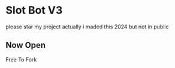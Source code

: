 # Slot Bot V3
please star my project actually i maded this 2024 but not in public 

## Now Open 
Free To Fork
